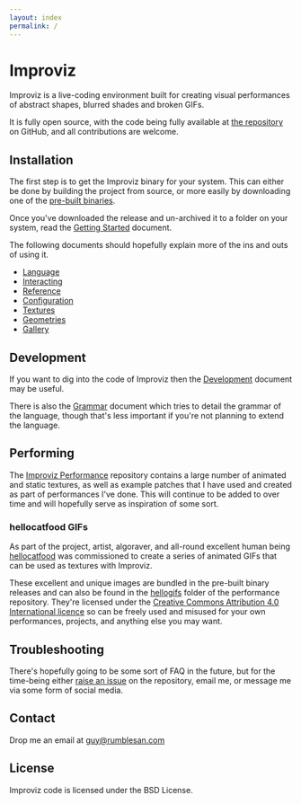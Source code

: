 ```yaml
---
layout: index
permalink: /
---
```


# Improviz

Improviz is a live-coding environment built for creating visual performances of abstract shapes, blurred shades and broken GIFs.

It is fully open source, with the code being fully available at [the repository](https://github.com/rumblesan/improviz) on GitHub, and all contributions are welcome.

## Installation

The first step is to get the Improviz binary for your system. This can either be done by building the project from source, or more easily by downloading one of the [pre-built binaries](https://github.com/rumblesan/improviz/releases).

Once you've downloaded the release and un-archived it to a folder on your system, read the [Getting Started](./getting-started.md) document.

The following documents should hopefully explain more of the ins and outs of using it.

* [Language](./language.md)
* [Interacting](./interacting.md)
* [Reference](./reference.md)
* [Configuration](./configuration.md)
* [Textures](./textures.md)
* [Geometries](./geometries.md)
* [Gallery](./gallery.html)

## Development

If you want to dig into the code of Improviz then the [Development](./development.md) document may be useful.

There is also the [Grammar](./grammar.md) document which tries to detail the grammar of the language, though that's less important if you're not planning to extend the language.

## Performing

The [Improviz Performance](https://github.com/rumblesan/improviz-performance/) repository contains a large number of animated and static textures, as well as example patches that I have used and created as part of performances I've done.  This will continue to be added to over time and will hopefully serve as inspiration of some sort.

### hellocatfood GIFs

As part of the project, artist, algoraver, and all-round excellent human being [hellocatfood](https://hellocatfood.com) was commissioned to create a series of animated GIFs that can be used as textures with Improviz.

These excellent and unique images are bundled in the pre-built binary releases and can also be found in the [hellogifs](https://github.com/rumblesan/improviz-performance/tree/master/hellogifs) folder of the performance repository. They're licensed under the [Creative Commons Attribution 4.0 International licence](https://creativecommons.org/licenses/by/4.0/) so can be freely used and misused for your own performances, projects, and anything else you may want.

## Troubleshooting

There's hopefully going to be some sort of FAQ in the future, but for the time-being either [raise an issue](https://github.com/rumblesan/improviz/issues) on the repository, email me, or message me via some form of social media.

## Contact

Drop me an email at guy@rumblesan.com

## License

Improviz code is licensed under the BSD License.

